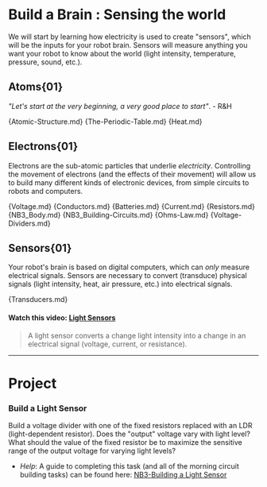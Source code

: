 # Build a Brain : Sensing the world
We will start by learning how electricity is used to create "sensors", which will be the inputs for your robot brain. Sensors will measure anything you want your robot to know about the world (light intensity, temperature, pressure, sound, etc.).

## Atoms{01}
*"Let's start at the very beginning, a very good place to start"*. - R&H

{Atomic-Structure.md}
{The-Periodic-Table.md}
{Heat.md}

## Electrons{01}
Electrons are the sub-atomic particles that underlie *electricity*. Controlling the movement of electrons (and the effects of their movement) will allow us to build many different kinds of electronic devices, from simple circuits to robots and computers.

{Voltage.md}
{Conductors.md}
{Batteries.md}
{Current.md}
{Resistors.md}
{NB3_Body.md}
{NB3_Building-Circuits.md}
{Ohms-Law.md}
{Voltage-Dividers.md}

## Sensors{01}
Your robot's brain is based on digital computers, which can *only* measure electrical signals. Sensors are necessary to convert (transduce) physical signals (light intensity, heat, air pressure, etc.) into electrical signals.

{Transducers.md}

#### Watch this video: [Light Sensors](https://vimeo.com/1000794164)
> A light sensor converts a change light intensity into a change in an electrical signal (voltage, current, or resistance).

---

# Project
### Build a Light Sensor
Build a voltage divider with one of the fixed resistors replaced with an LDR (light-dependent resistor). Does the "output" voltage vary with light level? What should the value of the fixed resistor be to maximize the sensitive range of the output voltage for varying light levels?
- *Help*: A guide to completing this task (and all of the morning circuit building tasks) can be found here: [NB3-Building a Light Sensor](https://vimeo.com/??????)

